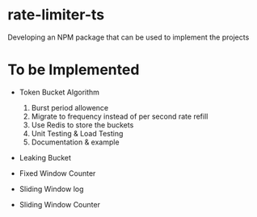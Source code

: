 # rate-limiter-ts
Developing an NPM package that can be used to implement the projects


# To be Implemented
- Token Bucket Algorithm
    1. Burst period allowence
    2. Migrate to frequency instead of per second rate refill
    3. Use Redis to store the buckets
    4. Unit Testing & Load Testing
    5. Documentation & example

- Leaking Bucket 
- Fixed Window Counter
- Sliding Window log
- Sliding Window Counter